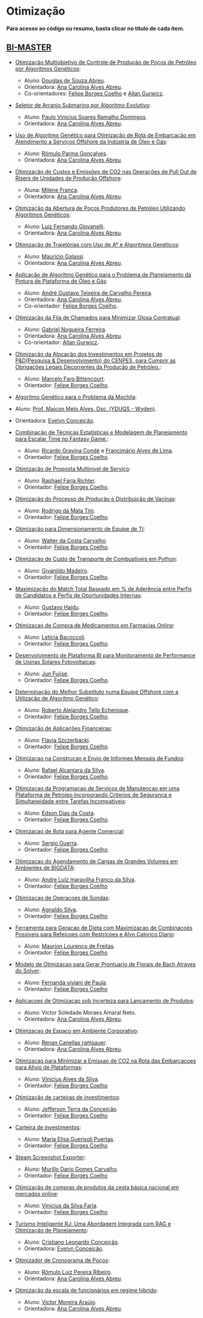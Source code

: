 # Otimização

#### Para acesso ao código ou resumo, basta clicar no título de cada item.

## [BI-MASTER](https://ica.ele.puc-rio.br/cursos/)

- [Otimização Multiobjetivo de Controle de Produção de Poços de Petróleo por Algoritmos Genéticos](https://github.com/secretaria-ICA/Otimizacao_Multiobjetivo_de_Controle_de_Producao_de_Pocos_de_Petroleo_por_Algoritmos_Geneticos):
  - Aluno: [Douglas de Souza Abreu](https://github.com/dougabreu).
  - Orientadora: [Ana Carolina Alves Abreu](https://github.com/acarolina1612).
  - Co-orientadores: [Felipe Borges Coelho](https://github.com/FelipeBorgesC) e [Allan Gurwicz](https://github.com/agurwicz).

- [Seletor de Arranjo Submarino por Algoritmo Evolutivo](https://github.com/secretaria-ICA/Seletor_de_Arranjo_Submarino_por_Algoritmo_Evolutivo):
  - Aluno: [Paulo Vinicius Soares Ramalho Domingos](https://github.com/paulovsrd).
  - Orientadora: [Ana Carolina Alves Abreu](https://github.com/acarolina1612).

- [Uso de Algoritmo Genético para Otimização de Rota de Embarcação em Atendimento a Serviços Offshore da Indústria de Óleo e Gás](https://github.com/secretaria-ICA/Uso_de_Algoritmo_Genetico_para_Otimizacao_de_Rota_de_Embarcacao_em_Atendimento_a_Servicos_Offshore):
  - Aluno: [Rômulo Parma Gonçalves](https://github.com/romuloparma).
  - Orientadora: [Ana Carolina Alves Abreu](https://github.com/acarolina1612).

- [Otimização de Custos e Emissões de CO2 nas Operações de Pull Out de Risers de Unidades de Produção Offshore](https://github.com/secretaria-ICA/Otimizacao_de_Custos_e_Emissoes_de_CO2_nas_Operacoes_de_Pull_Out_de_Risers_de_Unidades_de_Producao):
  - Aluna: [Milene França](https://github.com/milfranca).
  - Orientadora: [Ana Carolina Alves Abreu](https://github.com/acarolina1612).

- [Otimização da Abertura de Poços Produtores de Petróleo Utilizando Algorítmos Genéticos](https://github.com/secretaria-ICA/Otimizacao_da_Abertura_de_Pocos_Produtores_de_Petroleo_Utilizando_Algoritmos_Geneticos):
  - Aluno: [Luiz Fernando Giovanelli](https://github.com/Lfgiovan).
  - Orientadora: [Ana Carolina Alves Abreu](https://github.com/acarolina1612).

- [Otimização de Trajetórias com Uso de A* e Algoritmos Genéticos](https://github.com/secretaria-ICA/Otimizacao_de_Trajetorias_com_Uso_de_A_e_Algoritmos_Geneticos):
  - Aluno: [Maurício Galassi](https://github.com/MauricioGalassi).
  - Orientadora: [Ana Carolina Alves Abreu](https://github.com/acarolina1612).
  
- [Aplicação de Algoritmo Genético para o Problema de Planejamento da Pintura de Plataforma de Óleo e Gás](https://github.com/secretaria-ICA/Aplicacao_de_Algoritmo_Genetico_para_o_Problema_de_Planejamento_da_Pintura_de_Plataforma):
  - Aluno: [André Gustavo Teixeira de Carvalho Pereira](https://github.com/agtcp).
  - Orientadora: [Ana Carolina Alves Abreu](https://github.com/acarolina1612).
  - Co-orientador: [Felipe Borges Coelho](https://github.com/FelipeBorgesC).
  
- [Otimização da Fila de Chamados para Minimizar Glosa Contratual](https://github.com/secretaria-ICA/Otimizacao_da_Fila_de_Chamados_para_Minimizar_Glosa_Contratual):
  - Aluno: [Gabriel Nogueira Ferreira](https://github.com/gnf1).
  - Orientadora: [Ana Carolina Alves Abreu](https://github.com/acarolina1612).
  - Co-orientador: [Allan Gurwicz](https://github.com/agurwicz).

- [Otimização da Alocação dos Investimentos em Projetos de P&D(Pesquisa & Desenvolvimento) do CENPES, para Cumprir as Obrigações Legais Decorrentes da Produção de Petróleo.](https://github.com/secretaria-ICA/Otimizacao_da_Alocacao_dos_Investimentos_em_Projetos_de_P_e_D_do_CENPES-):
  - Aluno: [Marcelo Faro Bittencourt](https://github.com/MFaro).
  - Orientador: [Felipe Borges Coelho](https://github.com/FelipeBorgesC).
 
 - [Algoritmo Genético para o Problema da Mochila](https://github.com/secretaria-ICA/Algoritmo_Genetico_para_o_Problema_da_Mochila):
  - Aluno: [Prof. Maicon Melo Alves, Dsc. (YDUQS - Wyden)](https://github.com/maiconmelo).
  - Orientadora: [Evelyn Conceição](https://github.com/evysb).

- [Combinação de Técnicas Estatísticas e Modelagem de Planejamento para Escalar Time no Fantasy Game.](https://github.com/secretaria-ICA/Combinacao_de_Tecnicas_Estatisticas_e_Modelagem_de_Planejamento_para_Escalar_Time_no_Fantasy_Game):
  - Aluno: [Ricardo Gravina Condé](https://github.com/Ricardo-Gravina) e [Francimário Alves de Lima](https://github.com/francimariolima).
  - Orientador: [Felipe Borges Coelho](https://github.com/FelipeBorgesC).

- [Otimização de Proposta Multinível de Serviço](https://github.com/secretaria-ICA/Otimizacao_de_Proposta_Multinivel_de_Servico):
  - Aluno: [Raphael Faria Richter](https://github.com/richterraphael).
  - Orientador: [Felipe Borges Coelho](https://github.com/FelipeBorgesC).

- [Otimização do Processo de Produção e Distribuição de Vacinas](https://github.com/secretaria-ICA/Otimizacao_do_Processo_de_Producao_e_Distribuicao_de_Vacinas):
  - Aluno: [Rodrigo da Mata Tini](https://github.com/rodrigotini).
  - Orientador: [Felipe Borges Coelho](https://github.com/FelipeBorgesC).

- [Otimização para Dimensionamento de Equipe de TI](https://github.com/secretaria-ICA/Otimizacao_para_Dimensionamento_de_Equipe_de_TI):
  - Aluno: [Walter da Costa Carvalho](https://github.com/walcostac).
  - Orientador: [Felipe Borges Coelho](https://github.com/FelipeBorgesC).

- [Otimização de Custo de Transporte de Combustíveis em Python](https://github.com/secretaria-ICA/Otimizacao_de_Custo_de_Transporte_de_Combustiveis_em_Python):
  - Aluno: [Givanildo Madeiro](https://github.com/givanildomadeiro).
  - Orientador: [Felipe Borges Coelho](https://github.com/FelipeBorgesC).

- [Maximização do Match Total Baseado em % de Aderência entre Perfis de Candidatos e Perfis de Oportunidades Internas](https://github.com/secretaria-ICA/Maximizacao_do_Match_Total_Baseado_em_Aderencia_entre_Perfis_de_Candidatos_e_de_Oportunidades):
  - Aluno: [Gustavo Hajdu](https://github.com/GustavoHajdu).
  - Orientador: [Felipe Borges Coelho](https://github.com/FelipeBorgesC).

- [Otimizacao de Compra de Medicamentos em Farmacias Online](https://github.com/secretaria-ICA/Otimizacao_de_Compra_de_Medicamentos_em_Farmacias_Online):
  - Aluno: [Leticia Bacoccoli](https://github.com/leticiabac).
  - Orientador: [Felipe Borges Coelho](https://github.com/FelipeBorgesC).

- [Desenvolvimento de Plataforma BI para Monitoramento de Performance de Usinas Solares Fotovoltaicas](https://github.com/secretaria-ICA/Desenvolvimento_de_Plataforma_BI_para_Monitoramento_de_Performance_de_Usinas_Solares_Fotovoltaicas):
  - Aluno: [Jun Fujise](https://github.com/jfujise94).
  - Orientador: [Felipe Borges Coelho](https://github.com/FelipeBorgesC).

- [Determinação do Melhor Substituto numa Equipe Offshore com a Utilização de Algoritmo Genético](https://github.com/secretaria-ICA/Determinacao_do_Melhor_Substituto_Numa_Equipe_Offshore_com_a_Utilizacao_de_Algoritmo_Genetico):
  - Aluno: [Roberto Alejandro Tello Echenique](https://github.com/rob-tello).
  - Orientador: [Felipe Borges Coelho](https://github.com/FelipeBorgesC).

- [Otimização de Aplicações Financeiras](https://github.com/secretaria-ICA/Otimizacao_de_Aplicacoes_Financeiras):
  - Aluno: [Flavia Szczerbacki](https://github.com/BIFla).
  - Orientador: [Felipe Borges Coelho](https://github.com/FelipeBorgesC).

- [Otimizacao na Construcao e Envio de Informes Mensais de Fundos](https://github.com/secretaria-ICA/Otimizacao_na_Construcao_e_Envio_de_Informes_Mensais_de_Fundos):
  - Aluno: [Rafael Alcantara da Silva](https://github.com/alcraf).
  - Orientador: [Felipe Borges Coelho](https://github.com/FelipeBorgesC).
 
- [Otimizacao da Programacao de Servicos de Manutencao em uma Plataforma de Petroleo Incorporando Criterios de Seguranca e Simultaneidade entre Tarefas Incompativeis](https://github.com/secretaria-ICA/Otimizacao_da_Programacao_de-Servicos_de_Manutencao_em_uma_Plataforma_de_Petroleo):
  - Aluno: [Edson Dias da Costa](https://github.com/edsondcosta).
  - Orientador: [Felipe Borges Coelho](https://github.com/FelipeBorgesC).
 
- [Otimizacao de Rota para Agente Comercial](https://github.com/secretaria-ICA/Otimizacao_de_Rota_para_Agente_Comercial):
  - Aluno: [Sergio Guerra](https://github.com/sgustavobr).
  - Orientador: [Felipe Borges Coelho](https://github.com/FelipeBorgesC).

- [Otimizacao do Agendamento de Cargas de Grandes Volumes em Ambientes de BIGDATA](https://github.com/secretaria-ICA/Otimizacao_do_Agendamento_de_Cargas_de_Grandes-_Volumes_em_Ambientes_de_BIGDATA):
  - Aluno: [Andre Luiz maravilha Franco da Silva](https://github.com/AndreLuisMaravilha).
  - Orientador: [Felipe Borges Coelho](https://github.com/FelipeBorgesC)
 
- [Otimizacao de Operacoes de Sondas](https://github.com/secretaria-ICA/Otimizacao_de_Operacoes_de_Sondas):
  - Aluno: [Agnaldo Silva](https://github.com/AgnaldoMagnum).
  - Orientador: [Felipe Borges Coelho](https://github.com/FelipeBorgesC)
 
- [Ferramenta para Geracao de Dieta com Maximizacao de Combinacoes Possiveis para Refeicoes com Restricoes e Alvo Calorico Diario](https://github.com/secretaria-ICA/Ferramenta_para_Geracao_de_Dieta_com-_Maximizacao_de_Combinacoes_Possiveis_para_Refeicoes):
  - Aluno: [Maurion Lourenço de Freitas](https://github.com/maurionFreitas).
  - Orientador: [Felipe Borges Coelho](https://github.com/FelipeBorgesC)

- [Modelo de Otimizacao para Gerar Prontuario de Florais de Bach Atraves do Solver](https://github.com/secretaria-ICA/Modelo_de_Otimizacao_para_Gerar_Prontuario_de_Florais_de_Bach_Atraves_do_Solver):
  - Aluno: [Fernanda viviani de Paula](https://github.com/fernandaviviani).
  - Orientador: [Felipe Borges Coelho](https://github.com/FelipeBorgesC)

- [Aplicacoes de Otimizacao sob Incerteza para Lancamento de Produtos](https://github.com/secretaria-ICA/Aplicacoes_de_Otimizacao_sob_Incerteza_para_Lancamento_de_Produtos):
  - Aluno: Victor Soledade Moraes Amaral Neto.
  - Orientadora: [Ana Carolina Alves Abreu](https://github.com/acarolina1612).

- [Otimizacao de Espaco em Ambiente Corporativo](https://github.com/secretaria-ICA/Otimizacao_de_Espaco_em_Ambiente_Corporativo):
  - Aluno: [Renan Canellas ramsauer](https://github.com/Renan-Canellas).
  - Orientadora: [Ana Carolina Alves Abreu](https://github.com/acarolina1612).

- [Otimizacao para Minimizar a Emissao de CO2 na Rota das Embarcacoes para Alivio de Plataformas](https://github.com/secretaria-ICA/Otimizacao_para_Minimizar_a_Emissao_de_CO2_na_Rota_das_Embarcacoes_para_Alivio_de_Plataformas):
  - Aluno: [Vinicius Alves da Silva](https://github.com/vinirio10).
  - Orientador: [Felipe Borges Coelho](https://github.com/FelipeBorgesC)
  
- [Otimização de carteiras de investimentos](https://github.com/secretaria-ICA/Otimizacao_de_carteiras_de_investimentos):
  - Aluno: [Jefferson Terra da Conceição](https://github.com/jtcearth).
  - Orientador: [Felipe Borges Coelho](https://github.com/FelipeBorgesC)

- [Carteira de investimentos](https://github.com/secretaria-ICA/Carteira_de_investimentos):
  - Aluno: [Maria Elisa Guerisoli Puertas](https://github.com/elisapuertas).
  - Orientador: [Felipe Borges Coelho](https://github.com/FelipeBorgesC)

- [Steam Screenshot Exporter](https://github.com/secretaria-ICA/Steam_Screenshot_Exporter):
  - Aluno: [Murillo Dario Gomes Carvalho](https://github.com/Murillodgc).
  - Orientador: [Felipe Borges Coelho](https://github.com/FelipeBorgesC)

- [Otimização de compras de produtos da cesta básica nacional em mercados online](https://github.com/secretaria-ICA/otimizador-cesta-basica-ipca):
  - Aluno: [Vinicius da Silva Faria](https://github.com/vinifariarj).
  - Orientador: [Felipe Borges Coelho](https://github.com/FelipeBorgesC)

- [Turismo Inteligente RJ: Uma Abordagem Integrada com RAG e Otimização de Planejamento](https://github.com/secretaria-ICA/Turismo_Inteligente):
  - Aluno: [Cristiano Leonardo Conceição](https://github.com/cristianoconce).
  - Orientadora: [Evelyn Conceição](https://github.com/evysb).

- [Otimizador de Cronograma de Poços](https://github.com/secretaria-ICA/Otimizador_Cronograma_Pocos):
  - Aluno: [Rômulo Luiz Pereira Ribeiro](https://github.com/bacabrother).
  - Orientadora: [Ana Carolina Alves Abreu](https://github.com/acarolina1612).

- [Otimização da escala de funcionários em regime híbrido](https://github.com/secretaria-ICA/hybrid_work_distribution):
  - Aluno: [Victor Moreira Araújo](https://github.com/victoraraujo01).
  - Orientadora: [Ana Carolina Alves Abreu](https://github.com/acarolina1612).
